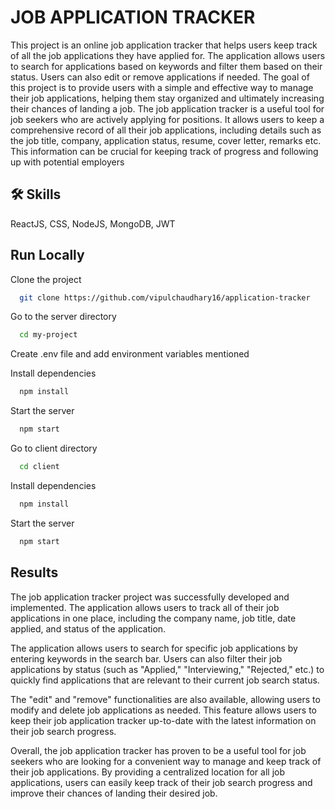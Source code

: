 
# JOB APPLICATION TRACKER

This project is an online job application tracker that helps users keep track of all the job applications they have applied for. The application allows users to search for applications based on keywords and filter them based on their status. Users can also edit or remove applications if needed. The goal of this project is to provide users with a simple and effective way to manage their job applications, helping them stay organized and ultimately increasing their chances of landing a job. The job application tracker is a useful tool for job seekers who are actively applying for positions. It allows users to keep a comprehensive record of all their job applications, including details such as the job title, company, application status, resume, cover letter, remarks etc. This information can be crucial for keeping track of progress and following up with potential employers


## 🛠 Skills
ReactJS, CSS, NodeJS, MongoDB, JWT


## Run Locally

Clone the project

```bash
  git clone https://github.com/vipulchaudhary16/application-tracker
```

Go to the server directory

```bash
  cd my-project
```
Create .env file and add environment variables mentioned

Install dependencies

```bash
  npm install
```

Start the server

```bash
  npm start
```

Go to client directory
```bash
  cd client
```
Install dependencies

```bash
  npm install
```
Start the server

```bash
  npm start
```

## Results

The job application tracker project was successfully developed and implemented. The application allows users to track all of their job applications in one place, including the company name, job 
title, date applied, and status of the application. 

The application allows users to search for specific job applications by entering keywords in the search bar. Users can also filter their job applications by status (such as "Applied," "Interviewing," "Rejected," etc.) to quickly find applications that are relevant to their current job search status. 

The "edit" and "remove" functionalities are also available, allowing users to modify and delete job applications as needed. This feature allows users to keep their job application tracker up-to-date with the latest information on their job search progress.

Overall, the job application tracker has proven to be a useful tool for job seekers who are looking for a convenient way to manage and keep track of their job applications. By providing a centralized location for all job applications, users can easily keep track of their job search progress and improve their chances of landing their desired job.


